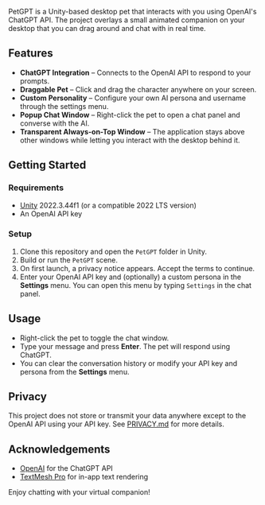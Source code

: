 PetGPT is a Unity-based desktop pet that interacts with you using OpenAI's ChatGPT API. The project overlays a small animated companion on your desktop that you can drag around and chat with in real time.

## Features

- **ChatGPT Integration** – Connects to the OpenAI API to respond to your prompts.
- **Draggable Pet** – Click and drag the character anywhere on your screen.
- **Custom Personality** – Configure your own AI persona and username through the settings menu.
- **Popup Chat Window** – Right-click the pet to open a chat panel and converse with the AI.
- **Transparent Always-on-Top Window** – The application stays above other windows while letting you interact with the desktop behind it.

## Getting Started

### Requirements

- [Unity](https://unity.com/) 2022.3.44f1 (or a compatible 2022 LTS version)
- An OpenAI API key

### Setup

1. Clone this repository and open the `PetGPT` folder in Unity.
2. Build or run the `PetGPT` scene.
3. On first launch, a privacy notice appears. Accept the terms to continue.
4. Enter your OpenAI API key and (optionally) a custom persona in the **Settings** menu. You can open this menu by typing `Settings` in the chat panel.

## Usage

- Right-click the pet to toggle the chat window.
- Type your message and press **Enter**. The pet will respond using ChatGPT.
- You can clear the conversation history or modify your API key and persona from the **Settings** menu.

## Privacy

This project does not store or transmit your data anywhere except to the OpenAI API using your API key. See [PRIVACY.md](PRIVACY.md) for more details.

## Acknowledgements

- [OpenAI](https://openai.com/) for the ChatGPT API
- [TextMesh Pro](https://docs.unity3d.com/Packages/com.unity.textmeshpro@3.0/manual/index.html) for in-app text rendering

Enjoy chatting with your virtual companion!
